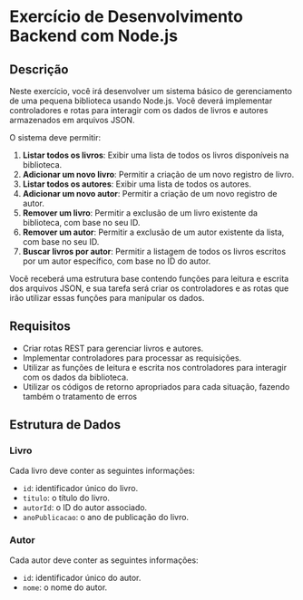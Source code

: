 # Exercício de Desenvolvimento Backend com Node.js

## Descrição

Neste exercício, você irá desenvolver um sistema básico de gerenciamento de uma pequena biblioteca usando Node.js. Você deverá implementar controladores e rotas para interagir com os dados de livros e autores armazenados em arquivos JSON.

O sistema deve permitir:

1. **Listar todos os livros**: Exibir uma lista de todos os livros disponíveis na biblioteca.
2. **Adicionar um novo livro**: Permitir a criação de um novo registro de livro.
3. **Listar todos os autores**: Exibir uma lista de todos os autores.
4. **Adicionar um novo autor**: Permitir a criação de um novo registro de autor.
5. **Remover um livro**: Permitir a exclusão de um livro existente da biblioteca, com base no seu ID.
6. **Remover um autor**: Permitir a exclusão de um autor existente da lista, com base no seu ID.
7. **Buscar livros por autor**: Permitir a listagem de todos os livros escritos por um autor específico, com base no ID do autor.

Você receberá uma estrutura base contendo funções para leitura e escrita dos arquivos JSON, e sua tarefa será criar os controladores e as rotas que irão utilizar essas funções para manipular os dados.

## Requisitos

- Criar rotas REST para gerenciar livros e autores.
- Implementar controladores para processar as requisições.
- Utilizar as funções de leitura e escrita nos controladores para interagir com os dados da biblioteca.
- Utilizar os códigos de retorno apropriados para cada situação, fazendo também o tratamento de erros

## Estrutura de Dados

### Livro

Cada livro deve conter as seguintes informações:

- `id`: identificador único do livro.
- `titulo`: o título do livro.
- `autorId`: o ID do autor associado.
- `anoPublicacao`: o ano de publicação do livro.

### Autor

Cada autor deve conter as seguintes informações:

- `id`: identificador único do autor.
- `nome`: o nome do autor.
